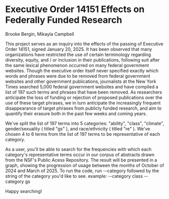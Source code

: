 # Executive Order 14151 Effects on Federally Funded Research

Brooke Bergin, Mikayla Campbell

This project serves as an inquiry into the effects of the passing of Executive Order 14151, signed January 20, 2025. It has been observed that many organizations have restricted the use of certain terminology regarding diversity, equity, and / or inclusion in their publications, following suit after the same lexical phenomenon occurred on many federal government websites. Though the executive order itself never specified exactly which words and phrases were due to be removed from federal government websites and other government publications, journalists at the New York Times searched 5,000 federal government websites and have compiled a list of 197 such terms and phrases that have been removed. As researchers anticipate the loss of funding or rejection of proposed publications over the use of these target phrases, we in turn anticipate the increasingly frequent disappearance of target phrases from publicly funded research, and aim to quantify their erasure both in the past few weeks and coming years.

We've split the list of 197 terms into 5 categories: "ability", "class", "climate", gender/sexuality ( titled "gs" ), and race/ethnicity ( titled "re" ). We've chosen 4 to 6 terms from the list of 197 terms to be representative of each category.

As a user, you'll be able to search for the frequencies with which each category's representative terms occur in our corpus of abstracts drawn from the NSF's Public Acess Repository. The result will be presented in a graph, showing the progression of usage between the months of October of 2024 and March of 2025. To run the code, run --category followed by the string of the category you'd like to see.
  example: --category class
           --category gs

Happy searching!
